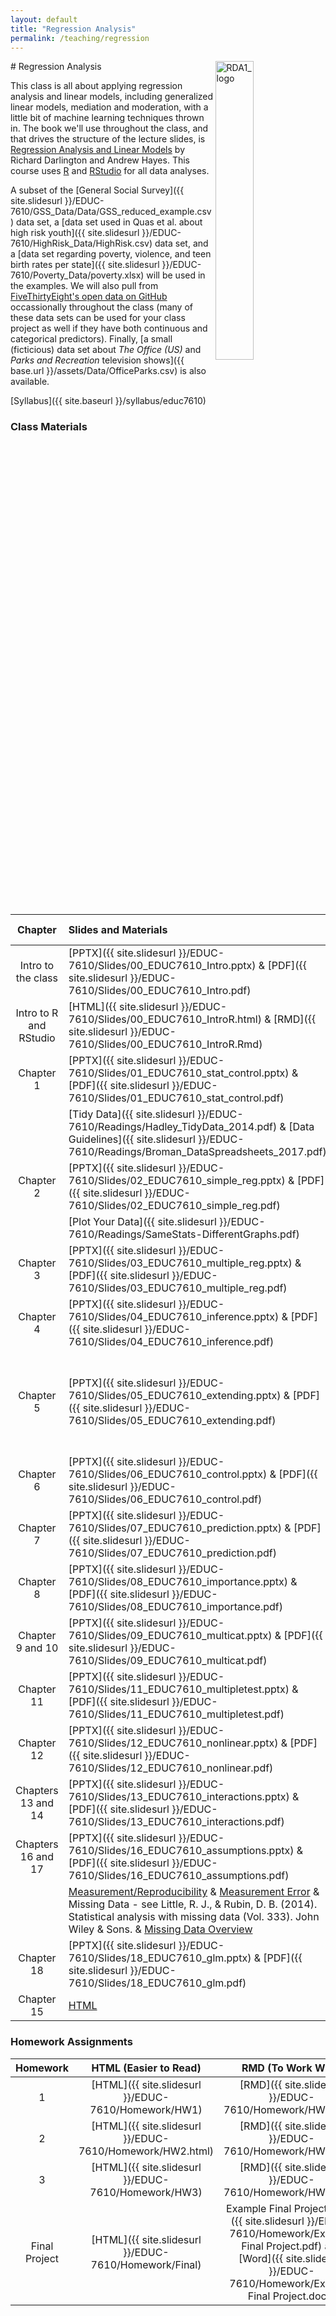 ```yaml
---
layout: default
title: "Regression Analysis"
permalink: /teaching/regression
---
```


<img src="{{ site.baseurl }}/assets/images/RDA2_logo.png" alt="RDA1_logo" width="35%" align="right">
# Regression Analysis

This class is all about applying regression analysis and linear models, including generalized linear models, mediation and moderation, with a little bit of machine learning techniques thrown in. The book we'll use throughout the class, and that drives the structure of the lecture slides, is [Regression Analysis and Linear Models](https://www.guilford.com/books/Regression-Analysis-and-Linear-Models/Darlington-Hayes/9781462521135/reviews) by Richard Darlington and Andrew Hayes. This course uses [R](https://www.r-project.org/) and [RStudio](https://www.rstudio.com/) for all data analyses. 

A subset of the [General Social Survey]({{ site.slidesurl }}/EDUC-7610/GSS_Data/Data/GSS_reduced_example.csv) data set, a [data set used in Quas et al. about high risk youth]({{ site.slidesurl }}/EDUC-7610/HighRisk_Data/HighRisk.csv) data set, and a [data set regarding poverty, violence, and teen birth rates per state]({{ site.slidesurl }}/EDUC-7610/Poverty_Data/poverty.xlsx) will be used in the examples. We will also pull from [FiveThirtyEight's open data on GitHub](https://github.com/fivethirtyeight/data) occassionally throughout the class (many of these data sets can be used for your class project as well if they have both continuous and categorical predictors). Finally, [a small (ficticious) data set about *The Office (US)* and *Parks and Recreation* television shows]({{ base.url }}/assets/Data/OfficeParks.csv) is also available.


[Syllabus]({{ site.baseurl }}/syllabus/educ7610)

### Class Materials

| Chapter                |  Slides and Materials   |  Recorded Lecture      |  Examples          |
|:----------------------:|:------------------------|:-----------------------|:-------------------|
| Intro to the class     | [PPTX]({{ site.slidesurl }}/EDUC-7610/Slides/00_EDUC7610_Intro.pptx)          & [PDF]({{ site.slidesurl }}/EDUC-7610/Slides/00_EDUC7610_Intro.pdf)        | [Recorded Lecture]() |  |    
| Intro to R and RStudio | [HTML]({{ site.slidesurl }}/EDUC-7610/Slides/00_EDUC7610_IntroR.html)         & [RMD]({{ site.slidesurl }}/EDUC-7610/Slides/00_EDUC7610_IntroR.Rmd)       | [Recorded Lecture]() |  |
| Chapter 1              | [PPTX]({{ site.slidesurl }}/EDUC-7610/Slides/01_EDUC7610_stat_control.pptx)   & [PDF]({{ site.slidesurl }}/EDUC-7610/Slides/01_EDUC7610_stat_control.pdf) | [Recorded Lecture]() | [Examples]({{ site.slidesurl }}/EDUC-7610/Slides/01_EDUC7610_stat_control_example.html) |
|                        | [Tidy Data]({{ site.slidesurl }}/EDUC-7610/Readings/Hadley_TidyData_2014.pdf) & [Data Guidelines]({{ site.slidesurl }}/EDUC-7610/Readings/Broman_DataSpreadsheets_2017.pdf) | |
| Chapter 2              | [PPTX]({{ site.slidesurl }}/EDUC-7610/Slides/02_EDUC7610_simple_reg.pptx)     & [PDF]({{ site.slidesurl }}/EDUC-7610/Slides/02_EDUC7610_simple_reg.pdf)   | [Recorded Lecture]() | [Examples]({{ site.slidesurl }}/EDUC-7610/Slides/02_EDUC7610_simple_reg_example.html) |
|                        | [Plot Your Data]({{ site.slidesurl }}/EDUC-7610/Readings/SameStats-DifferentGraphs.pdf) | |
| Chapter 3              | [PPTX]({{ site.slidesurl }}/EDUC-7610/Slides/03_EDUC7610_multiple_reg.pptx)   & [PDF]({{ site.slidesurl }}/EDUC-7610/Slides/03_EDUC7610_multiple_reg.pdf) | [Recorded Lecture]() | [Examples]({{ site.slidesurl }}/EDUC-7610/Slides/03_EDUC7610_multiple_reg_example) |
| Chapter 4              | [PPTX]({{ site.slidesurl }}/EDUC-7610/Slides/04_EDUC7610_inference.pptx)      & [PDF]({{ site.slidesurl }}/EDUC-7610/Slides/04_EDUC7610_inference.pdf)    | [Recorded Lecture]() | [Examples]({{ site.slidesurl }}/EDUC-7610/Slides/04_EDUC7610_inference_example) |
| Chapter 5              | [PPTX]({{ site.slidesurl }}/EDUC-7610/Slides/05_EDUC7610_extending.pptx)      & [PDF]({{ site.slidesurl }}/EDUC-7610/Slides/05_EDUC7610_extending.pdf)    | [Recorded Lecture]() | [Examples]({{ site.slidesurl }}/EDUC-7610/Slides/05_EDUC7610_extending_example) & [Review 1]({{ site.slidesurl }}/EDUC-7610/Slides/20_Review_Interpretation.pdf) & [Review 2]({{ site.slidesurl }}/EDUC-7610/Slides/20_Review_Slope_Correlation.pptx) & [Review 3]({{ site.slidesurl }}/EDUC-7610/Slides/20_Review_Slope_Correlation.pdf) |
| Chapter 6              | [PPTX]({{ site.slidesurl }}/EDUC-7610/Slides/06_EDUC7610_control.pptx)        & [PDF]({{ site.slidesurl }}/EDUC-7610/Slides/06_EDUC7610_control.pdf)      | [Recorded Lecture]() | [Examples]({{ site.slidesurl }}/EDUC-7610/Slides/06_EDUC7610_control_example) |
| Chapter 7              | [PPTX]({{ site.slidesurl }}/EDUC-7610/Slides/07_EDUC7610_prediction.pptx)     & [PDF]({{ site.slidesurl }}/EDUC-7610/Slides/07_EDUC7610_prediction.pdf)   | [Recorded Lecture]() | [Examples]({{ site.slidesurl }}/EDUC-7610/Slides/07_EDUC7610_prediction_example) |
| Chapter 8              | [PPTX]({{ site.slidesurl }}/EDUC-7610/Slides/08_EDUC7610_importance.pptx)     & [PDF]({{ site.slidesurl }}/EDUC-7610/Slides/08_EDUC7610_importance.pdf)   | [Recorded Lecture]() | [Examples]({{ site.slidesurl }}/EDUC-7610/Slides/08_EDUC7610_importance_example) |
| Chapter 9 and 10       | [PPTX]({{ site.slidesurl }}/EDUC-7610/Slides/09_EDUC7610_multicat.pptx)       & [PDF]({{ site.slidesurl }}/EDUC-7610/Slides/09_EDUC7610_multicat.pdf)     | [Recorded Lecture]() | [Examples]({{ site.slidesurl }}/EDUC-7610/Slides/09_EDUC7610_multicat_example) |
| Chapter 11             | [PPTX]({{ site.slidesurl }}/EDUC-7610/Slides/11_EDUC7610_multipletest.pptx)   & [PDF]({{ site.slidesurl }}/EDUC-7610/Slides/11_EDUC7610_multipletest.pdf) | [Recorded Lecture]() | [Examples]({{ site.slidesurl }}/EDUC-7610/Slides/11_EDUC7610_multipletest_example) |
| Chapter 12             | [PPTX]({{ site.slidesurl }}/EDUC-7610/Slides/12_EDUC7610_nonlinear.pptx)      & [PDF]({{ site.slidesurl }}/EDUC-7610/Slides/12_EDUC7610_nonlinear.pdf)    | [Recorded Lecture]() | [Examples]({{ site.slidesurl }}/EDUC-7610/Slides/12_EDUC7610_nonlinear_example) |
| Chapters 13 and 14     | [PPTX]({{ site.slidesurl }}/EDUC-7610/Slides/13_EDUC7610_interactions.pptx)   & [PDF]({{ site.slidesurl }}/EDUC-7610/Slides/13_EDUC7610_interactions.pdf) | [Recorded Lecture]() | [Examples]({{ site.slidesurl }}/EDUC-7610/Slides/13_EDUC7610_interactions_example) & [Review Material]({{ site.slidesurl }}/EDUC-7610/Slides/20_Review_Interactions.pdf) |
| Chapters 16 and 17     | [PPTX]({{ site.slidesurl }}/EDUC-7610/Slides/16_EDUC7610_assumptions.pptx)    & [PDF]({{ site.slidesurl }}/EDUC-7610/Slides/16_EDUC7610_assumptions.pdf)  | [Recorded Lecture]() | [Examples]({{ site.slidesurl }}/EDUC-7610/Slides/16_EDUC7610_assumptions_example.html) |
|                        | [Measurement/Reproducibility](http://science.sciencemag.org/content/sci/355/6325/584.full.pdf) & [Measurement Error](http://www.quantpsy.org/pubs/cole_preacher_2014.pdf) & Missing Data - see Little, R. J., & Rubin, D. B. (2014). Statistical analysis with missing data (Vol. 333). John Wiley & Sons. & [Missing Data Overview](http://journals.sagepub.com/doi/pdf/10.1177/1094428114548590) | | [Resampling Examples]({{ site.slidesurl }}/EDUC-7610/Slides/20_EDUC7610_bootstrap.html) |
| Chapter 18             | [PPTX]({{ site.slidesurl }}/EDUC-7610/Slides/18_EDUC7610_glm.pptx)            & [PDF]({{ site.slidesurl }}/EDUC-7610/Slides/18_EDUC7610_glm.pdf) | [Recorded Lecture]() | [Examples]({{ site.slidesurl }}/EDUC-7610/Slides/18_EDUC7610_glm_example) |
| Chapter 15             | [HTML](https://tysonstanley.github.io/Workshops/MediationAnalysis.html)  | [Recorded Lecture]() | [Examples]({{ site.slidesurl }}/EDUC-7610/Slides/15_EDUC7610_mediation_example) |

### Homework Assignments

| Homework | HTML (Easier to Read) | RMD (To Work With) |
|:--------:|:---------------------:|:------------------:|
| 1        | [HTML]({{ site.slidesurl }}/EDUC-7610/Homework/HW1) | [RMD]({{ site.slidesurl }}/EDUC-7610/Homework/HW1.Rmd) |
| 2        | [HTML]({{ site.slidesurl }}/EDUC-7610/Homework/HW2.html) | [RMD]({{ site.slidesurl }}/EDUC-7610/Homework/HW2.Rmd) |
| 3        | [HTML]({{ site.slidesurl }}/EDUC-7610/Homework/HW3) | [RMD]({{ site.slidesurl }}/EDUC-7610/Homework/HW3.Rmd) |
| Final Project | [HTML]({{ site.slidesurl }}/EDUC-7610/Homework/Final) | Example Final Project [PDF]({{ site.slidesurl }}/EDUC-7610/Homework/Example Final Project.pdf) and [Word]({{ site.slidesurl }}/EDUC-7610/Homework/Example Final Project.docx) |


